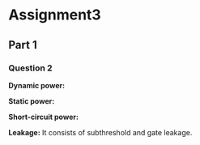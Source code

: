 # Assignment3



## Part 1 
### Question 2

**Dynamic power:**

**Static power:**

**Short-circuit power:**

**Leakage:** It consists of subthreshold and gate leakage.
